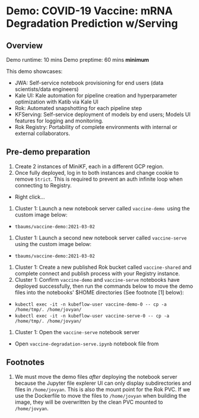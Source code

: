 # Demo: COVID-19 Vaccine: mRNA Degradation Prediction w/Serving

## Overview

Demo runtime: 10 mins
Demo preptime: 60 mins **minimum**

This demo showcases:
- JWA: Self-service notebook provisioning for end users (data scientists/data engineers)
- Kale UI: Kale automation for pipeline creation and hyperparameter optimization with Katib via Kale UI
- Rok: Automated snapshotting for each pipeline step
- KFServing: Self-service deployment of models by end users; Models UI features for logging and monitoring.
- Rok Registry: Portability of complete environments with internal or external collaborators.

## Pre-demo preparation

1. Create 2 instances of MiniKF, each in a different GCP region.
1. Once fully deployed, log in to both instances and change cookie to remove `Strict`. This is required to prevent an auth infinite loop when connecting to Registry.
  - Right click...
1. Cluster 1: Launch a new notebook server called `vaccine-demo `using the custom image below:
  - `tbaums/vaccine-demo:2021-03-02`
1. Cluster 1: Launch a second new notebook server called `vaccine-serve` using the custom image below:
  - `tbaums/vaccine-demo:2021-03-02`
1. Cluster 1: Create a new published Rok bucket called `vaccine-shared` and complete connect and publish process with your Registry instance.
1. Cluster 1: Confirm `vaccine-demo` and `vaccine-serve` notebooks have deployed successfully, then run the commands below to move the demo files into the notebooks' $HOME directories (See footnote [1] below):
  - `kubectl exec -it -n kubeflow-user vaccine-demo-0 -- cp -a /home/tmp/. /home/jovyan/`
  - `kubectl exec -it -n kubeflow-user vaccine-serve-0 -- cp -a /home/tmp/. /home/jovyan/`
1. Cluster 1: Open the `vaccine-serve` notebook server 
  - Open `vaccine-degradation-serve.ipynb` notebook file from 

## Footnotes
1. We must move the demo files _after_ deploying the notebook server because the Jupyter file explerer UI can only display subdirectories and files in `/home/jovyan`. This is also the mount point for the Rok PVC. If we use the Dockerfile to move the files to `/home/jovyan` when building the image, they will be overwritten by the clean PVC mounted to `/home/jovyan`.

